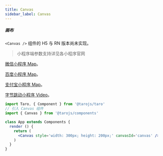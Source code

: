```yaml
---
title: Canvas
sidebar_label: Canvas
---
```


##### 画布


`<Canvas />` 组件的 H5 与 RN 版本尚未实现。

>小程序端参数支持详见各小程序官网

[微信小程序 Map](https://developers.weixin.qq.com/miniprogram/dev/component/canvas.html)。

[百度小程序 Map](https://smartprogram.baidu.com/docs/develop/component/canvas/#canvas)。

[支付宝小程序 Map](https://docs.alipay.com/mini/component/canvas)。

[字节跳动小程序 Video](https://developer.toutiao.com/docs/comp/canvas.html)。

```jsx
import Taro, { Component } from '@tarojs/taro'
// 引入 Canvas 组件
import { Canvas } from '@tarojs/components'

class App extends Components {
  render () {
    return (
      <Canvas style='width: 300px; height: 200px;' canvasId='canvas' />
    )
  }
}
```
